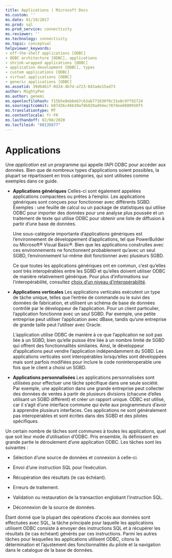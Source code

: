 ```yaml
---
title: Applications | Microsoft Docs
ms.custom: ''
ms.date: 01/19/2017
ms.prod: sql
ms.prod_service: connectivity
ms.reviewer: ''
ms.technology: connectivity
ms.topic: conceptual
helpviewer_keywords:
- off-the-shelf applications [ODBC]
- ODBC architecture [ODBC], applications
- shrink-wrapped applications [ODBC]
- application development [ODBC], types
- custom applications [ODBC]
- virtual applications [ODBC]
- generic applications [ODBC]
ms.assetid: 39d6461f-0d24-4b7d-a723-843ade15ad73
author: MightyPen
ms.author: genemi
ms.openlocfilehash: f15b5e8eb6eb7c63ab771030f0c31e8c9ff92724
ms.sourcegitcommit: b87d36c46b39af8b929ad94ec707dee8800950f5
ms.translationtype: MT
ms.contentlocale: fr-FR
ms.lasthandoff: 02/08/2020
ms.locfileid: "68135677"
---
```

# <a name="applications"></a>Applications
Une *application* est un programme qui appelle l’API ODBC pour accéder aux données. Bien que de nombreux types d’applications soient possibles, la plupart se répartissent en trois catégories, qui sont utilisées comme exemples dans ce guide.  
  
-   **Applications génériques** Celles-ci sont également appelées applications compactées ou prêtes à l’emploi. Les applications génériques sont conçues pour fonctionner avec différents SGBD. Exemples : une feuille de calcul ou un package de statistiques qui utilise ODBC pour importer des données pour une analyse plus poussée et un traitement de texte qui utilise ODBC pour obtenir une liste de diffusion à partir d’une base de données.  
  
     Une sous-catégorie importante d’applications génériques est l’environnement de développement d’applications, tel que PowerBuilder ou Microsoft® Visual Basic®. Bien que les applications construites avec ces environnements ne fonctionnent probablement qu’avec un seul SGBD, l’environnement lui-même doit fonctionner avec plusieurs SGBD.  
  
     Ce que toutes les applications génériques ont en commun, c’est qu’elles sont très interopérables entre les SGBD et qu’elles doivent utiliser ODBC de manière relativement générique. Pour plus d’informations sur l’interopérabilité, consultez [choix d’un niveau d’interopérabilité](../../odbc/reference/develop-app/choosing-a-level-of-interoperability.md).  
  
-   **Applications verticales** Les applications verticales exécutent un type de tâche unique, telles que l’entrée de commande ou le suivi des données de fabrication, et utilisent un schéma de base de données contrôlé par le développeur de l’application. Pour un client particulier, l’application fonctionne avec un seul SGBD. Par exemple, une petite entreprise peut utiliser l’application avec dBase, tandis qu’une entreprise de grande taille peut l’utiliser avec Oracle.  
  
     L’application utilise ODBC de manière à ce que l’application ne soit pas liée à un SGBD, bien qu’elle puisse être liée à un nombre limité de SGBD qui offrent des fonctionnalités similaires. Ainsi, le développeur d’applications peut vendre l’application indépendamment du SGBD. Les applications verticales sont interopérables lorsqu’elles sont développées mais sont parfois modifiées pour inclure le code noninteroperable une fois que le client a choisi un SGBD.  
  
-   **Applications personnalisées** Les applications personnalisées sont utilisées pour effectuer une tâche spécifique dans une seule société. Par exemple, une application dans une grande entreprise peut collecter des données de ventes à partir de plusieurs divisions (chacune d’elles utilisant un SGBD différent) et créer un rapport unique. ODBC est utilisé, car il s’agit d’une interface commune qui évite aux programmeurs d’avoir à apprendre plusieurs interfaces. Ces applications ne sont généralement pas interopérables et sont écrites dans des SGBD et des pilotes spécifiques.  
  
 Un certain nombre de tâches sont communes à toutes les applications, quel que soit leur mode d’utilisation d’ODBC. Pris ensemble, ils définissent en grande partie le déroulement d’une application ODBC. Les tâches sont les suivantes :  
  
-   Sélection d’une source de données et connexion à celle-ci.  
  
-   Envoi d’une instruction SQL pour l’exécution.  
  
-   Récupération des résultats (le cas échéant).  
  
-   Erreurs de traitement.  
  
-   Validation ou restauration de la transaction englobant l’instruction SQL.  
  
-   Déconnexion de la source de données.  
  
 Étant donné que la plupart des opérations d’accès aux données sont effectuées avec SQL, la tâche principale pour laquelle les applications utilisent ODBC consiste à envoyer des instructions SQL et à récupérer les résultats (le cas échéant) générés par ces instructions. Parmi les autres tâches pour lesquelles les applications utilisent ODBC, citons la détermination et l’ajustement des fonctionnalités du pilote et la navigation dans le catalogue de la base de données.
